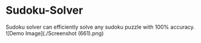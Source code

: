 # Sudoku-Solver
Sudoku solver can efficiently solve any sudoku puzzle with 100% accuracy.
![Demo Image](./Screenshot (661).png)


